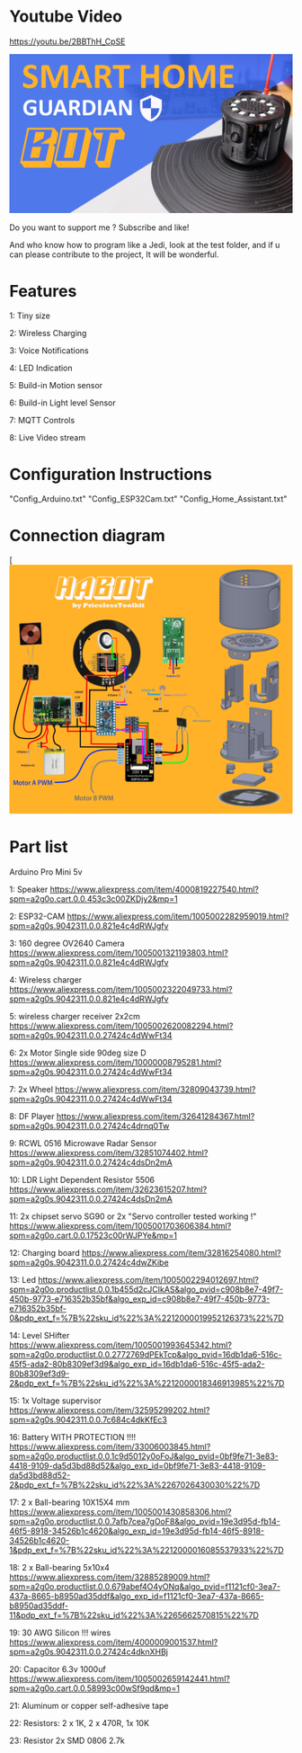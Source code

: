 # Youtube Video

https://youtu.be/2BBThH_CpSE

[![habot](https://github.com/PricelessToolkit/Smart-Home-Security-Guardian-Bot/blob/main/Images/Thumbinal_HABot.jpg)](https://youtu.be/2BBThH_CpSE)


Do you want to support me ? Subscribe and like!  

And who know how to program like a Jedi, look at the test folder, and if u can please contribute to the project, It will be wonderful.

# Features

1: Tiny size

2: Wireless Charging

3: Voice Notifications

4: LED Indication

5: Build-in Motion sensor

6: Build-in Light level Sensor

7: MQTT Controls

8: Live Video stream



# Configuration Instructions
"Config_Arduino.txt" "Config_ESP32Cam.txt" "Config_Home_Assistant.txt"











# Connection diagram

[![Connectiondiagram](https://github.com/PricelessToolkit/Smart-Home-Security-Guardian-Bot/blob/main/Images/schemeFull.jpg)










# Part list

Arduino Pro Mini 5v

1: Speaker https://www.aliexpress.com/item/4000819227540.html?spm=a2g0o.cart.0.0.453c3c00ZKDjy2&mp=1

2: ESP32-CAM https://www.aliexpress.com/item/1005002282959019.html?spm=a2g0s.9042311.0.0.821e4c4dRWJgfv

3: 160 degree OV2640 Camera https://www.aliexpress.com/item/1005001321193803.html?spm=a2g0s.9042311.0.0.821e4c4dRWJgfv

4: Wireless charger https://www.aliexpress.com/item/1005002322049733.html?spm=a2g0s.9042311.0.0.821e4c4dRWJgfv

5: wireless charger receiver 2x2cm https://www.aliexpress.com/item/1005002620082294.html?spm=a2g0s.9042311.0.0.27424c4dWwFt34

6: 2x Motor Single side 90deg size D https://www.aliexpress.com/item/10000008795281.html?spm=a2g0s.9042311.0.0.27424c4dWwFt34

7: 2x Wheel https://www.aliexpress.com/item/32809043739.html?spm=a2g0s.9042311.0.0.27424c4dWwFt34

8: DF Player https://www.aliexpress.com/item/32641284367.html?spm=a2g0s.9042311.0.0.27424c4drnq0Tw

9: RCWL 0516 Microwave Radar Sensor https://www.aliexpress.com/item/32851074402.html?spm=a2g0s.9042311.0.0.27424c4dsDn2mA

10: LDR Light Dependent Resistor 5506 https://www.aliexpress.com/item/32623615207.html?spm=a2g0s.9042311.0.0.27424c4dsDn2mA

11: 2x chipset servo SG90 or 2x "Servo controller tested working !" https://www.aliexpress.com/item/1005001703606384.html?spm=a2g0o.cart.0.0.17523c00rWJPYe&mp=1

12: Charging board https://www.aliexpress.com/item/32816254080.html?spm=a2g0s.9042311.0.0.27424c4dwZKibe

13: Led https://www.aliexpress.com/item/1005002294012697.html?spm=a2g0o.productlist.0.0.1b455d2cJCIkAS&algo_pvid=c908b8e7-49f7-450b-9773-e716352b35bf&algo_exp_id=c908b8e7-49f7-450b-9773-e716352b35bf-0&pdp_ext_f=%7B%22sku_id%22%3A%2212000019952126373%22%7D

14: Level SHifter https://www.aliexpress.com/item/1005001993645342.html?spm=a2g0o.productlist.0.0.2772769dPEkTcp&algo_pvid=16db1da6-516c-45f5-ada2-80b8309ef3d9&algo_exp_id=16db1da6-516c-45f5-ada2-80b8309ef3d9-2&pdp_ext_f=%7B%22sku_id%22%3A%2212000018346913985%22%7D

15: 1x Voltage supervisor https://www.aliexpress.com/item/32595299202.html?spm=a2g0s.9042311.0.0.7c684c4dkKfEc3


16: Battery WITH PROTECTION !!!! https://www.aliexpress.com/item/33006003845.html?spm=a2g0o.productlist.0.0.1c9d5012y0oFoJ&algo_pvid=0bf9fe71-3e83-4418-9109-da5d3bd88d52&algo_exp_id=0bf9fe71-3e83-4418-9109-da5d3bd88d52-2&pdp_ext_f=%7B%22sku_id%22%3A%2267026430030%22%7D

17: 2 x Ball-bearing 10X15X4 mm https://www.aliexpress.com/item/1005001430858306.html?spm=a2g0o.productlist.0.0.7afb7cea7gOoF8&algo_pvid=19e3d95d-fb14-46f5-8918-34526b1c4620&algo_exp_id=19e3d95d-fb14-46f5-8918-34526b1c4620-1&pdp_ext_f=%7B%22sku_id%22%3A%2212000016085537933%22%7D

18: 2 x Ball-bearing 5x10x4 https://www.aliexpress.com/item/32885289009.html?spm=a2g0o.productlist.0.0.679abef4O4yONq&algo_pvid=f1121cf0-3ea7-437a-8665-b8950ad35ddf&algo_exp_id=f1121cf0-3ea7-437a-8665-b8950ad35ddf-11&pdp_ext_f=%7B%22sku_id%22%3A%2265662570815%22%7D

19: 30 AWG Silicon !!! wires https://www.aliexpress.com/item/4000009001537.html?spm=a2g0s.9042311.0.0.27424c4dknXHBj

20: Capacitor 6.3v 1000uf https://www.aliexpress.com/item/1005002659142441.html?spm=a2g0o.cart.0.0.58993c00wSf9qd&mp=1

21: Aluminum or copper self-adhesive tape

22: Resistors: 2 x 1K, 2 x 470R, 1x 10K

23: Resistor 2x SMD 0806 2.7k
